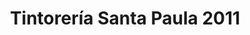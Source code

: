 ---
title: "Tintorería Santa Paula 2011"
url: /caracas/tintoreria-santa-paula-2011/
shop: Wäscherei
---